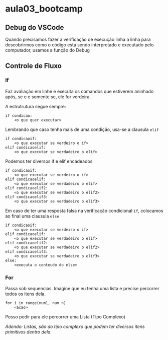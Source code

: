 # aula03_bootcamp

## Debug do VSCode
Quando precisamos fazer a verificação de execução linha a linha para descobrirmos como o código está sendo interpretado e executado pelo computador, usamos a função do Debug <br>

## Controle de Fluxo

### If
Faz avaliação em linhe e executa os comandos que estiverem aninhado após, se e e somente se, ele for verdeira. <br>

A estrutrutura segue sempre: <br>
```
if condicao:
    <o que quer executar>
```

Lembrando que caso tenha mais de uma condição, usa-se a clausula ```elif```
```
if condicaoif:
    <o que executar se verdeiro o if>
elif condicaoelif:
    <o que executar se verdadeiro o elif>
```
Podemos ter diversos if e elif encadeados<br>
```
if condicaoif:
    <o que executar se verdeiro o if>
elif condicaoelif:
    <o que executar se verdadeiro o elif>
elif condicaoelif2:
    <o que executar se verdadeiro o elif2>
elif condicaoelif3:
    <o que executar se verdadeiro o elif3>
```
Em caso de ter uma resposta falsa na verificação condicional ```if```, colocamos ao final uma clausula ```else```
```
if condicaoif:
    <o que executar se verdeiro o if>
elif condicaoelif:
    <o que executar se verdadeiro o elif>
elif condicaoelif2:
    <o que executar se verdadeiro o elif2>
elif condicaoelif3:
    <o que executar se verdadeiro o elif3>
else:
    <executa o conteudo do else>
```

### For
Passa sob sequencias. Imagine que eu tenha uma lista e precise percorrer todos os itens dela.

```
for i in range(num1, num n)
    <acao>
```

Posso pedir para ele percorrer uma Lista (Tipo Complexo)

*Adendo: Listas, são do tipo complexo que podem ter diversos itens primitivos dentro dela.*

